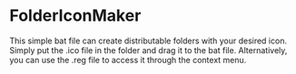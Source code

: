 # FolderIconMaker
This simple bat file can create distributable folders with your desired icon.
Simply put the .ico file in the folder and drag it to the bat file.
Alternatively, you can use the .reg file to access it through the context menu.

